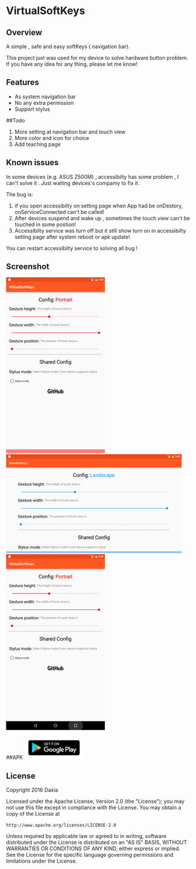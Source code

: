 # VirtualSoftKeys

## Overview

A simple , safe  and easy softKeys ( navigation bar).

This project just was used for my device to solve hardware button problem.
If you have any idea for any thing, please let me know!


## Features
*  As system navigation bar
*  No any extra permission
*  Support stylus


##Todo
1. More setting at  navigation bar and touch view
2. More color and icon for choice
3. Add teaching page


## Known issues
In some devices (e.g. ASUS Z500M)  , accessibilty  has some problem , I can't solve it .
Just waiting devices's compamy to fix it . 

The bug is:

1. if you open accessibilty on setting page  when App had be onDestory, onServiceConnected can't  be called!
2. After devices suspend and wake up , sometimes the touch view can't be touched in some postion!
3. Accessibilty service was turn off but it still show turn on in accessibilty setting page after system reboot or apk update!

You can restart accessibilty service to solving all bug ! 


## Screenshot
![](/screenshot/1.png) 
![](/screenshot/2.png) 
![](/screenshot/3.png) 


##APK
[![](/screenshot/google-play-badge.png) ](https://play.google.com/store/apps/details?id=tw.com.daxia.virtualsoftkeys)


## License

Copyright 2016 Daxia

Licensed under the Apache License, Version 2.0 (the "License");
you may not use this file except in compliance with the License.
You may obtain a copy of the License at

    http://www.apache.org/licenses/LICENSE-2.0

Unless required by applicable law or agreed to in writing, software
distributed under the License is distributed on an "AS IS" BASIS,
WITHOUT WARRANTIES OR CONDITIONS OF ANY KIND, either express or implied.
See the License for the specific language governing permissions and
limitations under the License.
